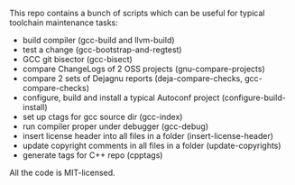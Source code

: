 This repo contains a bunch of scripts which can be useful
for typical toolchain maintenance tasks:
* build compiler (gcc-build and llvm-build)
* test a change (gcc-bootstrap-and-regtest)
* GCC git bisector (gcc-bisect)
* compare ChangeLogs of 2 OSS projects (gnu-compare-projects)
* compare 2 sets of Dejagnu reports (deja-compare-checks, gcc-compare-checks)
* configure, build and install a typical Autoconf project (configure-build-install)
* set up ctags for gcc source dir (gcc-index)
* run compiler proper under debugger (gcc-debug)
* insert license header into all files in a folder (insert-license-header)
* update copyright comments in all files in a folder (update-copyrights)
* generate tags for C++ repo (cpptags)

All the code is MIT-licensed.
